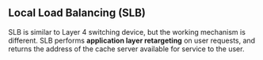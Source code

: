 ## Local Load Balancing (SLB)

SLB is similar to Layer 4 switching device, but the working mechanism is different. SLB performs **application layer retargeting** on user requests, and returns the address of the cache server available for service to the user.
